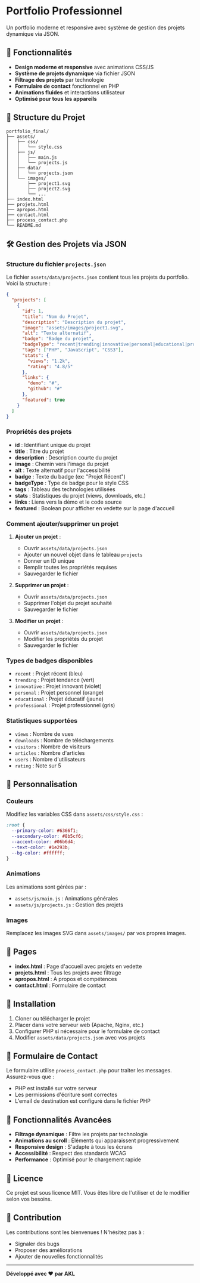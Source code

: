 # Portfolio Professionnel

Un portfolio moderne et responsive avec système de gestion des projets dynamique via JSON.

## 🚀 Fonctionnalités

- **Design moderne et responsive** avec animations CSS/JS
- **Système de projets dynamique** via fichier JSON
- **Filtrage des projets** par technologie
- **Formulaire de contact** fonctionnel en PHP
- **Animations fluides** et interactions utilisateur
- **Optimisé pour tous les appareils**

## 📁 Structure du Projet

```
portfolio_final/
├── assets/
│   ├── css/
│   │   └── style.css
│   ├── js/
│   │   ├── main.js
│   │   └── projects.js
│   ├── data/
│   │   └── projects.json
│   └── images/
│       ├── project1.svg
│       ├── project2.svg
│       └── ...
├── index.html
├── projets.html
├── apropos.html
├── contact.html
├── process_contact.php
└── README.md
```

## 🛠️ Gestion des Projets via JSON

### Structure du fichier `projects.json`

Le fichier `assets/data/projects.json` contient tous les projets du portfolio. Voici la structure :

```json
{
  "projects": [
    {
      "id": 1,
      "title": "Nom du Projet",
      "description": "Description du projet",
      "image": "assets/images/project1.svg",
      "alt": "Texte alternatif",
      "badge": "Badge du projet",
      "badgeType": "recent|trending|innovative|personal|educational|professional",
      "tags": ["PHP", "JavaScript", "CSS3"],
      "stats": {
        "views": "1.2k",
        "rating": "4.8/5"
      },
      "links": {
        "demo": "#",
        "github": "#"
      },
      "featured": true
    }
  ]
}
```

### Propriétés des projets

- **id** : Identifiant unique du projet
- **title** : Titre du projet
- **description** : Description courte du projet
- **image** : Chemin vers l'image du projet
- **alt** : Texte alternatif pour l'accessibilité
- **badge** : Texte du badge (ex: "Projet Récent")
- **badgeType** : Type de badge pour le style CSS
- **tags** : Tableau des technologies utilisées
- **stats** : Statistiques du projet (views, downloads, etc.)
- **links** : Liens vers la démo et le code source
- **featured** : Boolean pour afficher en vedette sur la page d'accueil

### Comment ajouter/supprimer un projet

1. **Ajouter un projet** :
   - Ouvrir `assets/data/projects.json`
   - Ajouter un nouvel objet dans le tableau `projects`
   - Donner un ID unique
   - Remplir toutes les propriétés requises
   - Sauvegarder le fichier

2. **Supprimer un projet** :
   - Ouvrir `assets/data/projects.json`
   - Supprimer l'objet du projet souhaité
   - Sauvegarder le fichier

3. **Modifier un projet** :
   - Ouvrir `assets/data/projects.json`
   - Modifier les propriétés du projet
   - Sauvegarder le fichier

### Types de badges disponibles

- `recent` : Projet récent (bleu)
- `trending` : Projet tendance (vert)
- `innovative` : Projet innovant (violet)
- `personal` : Projet personnel (orange)
- `educational` : Projet éducatif (jaune)
- `professional` : Projet professionnel (gris)

### Statistiques supportées

- `views` : Nombre de vues
- `downloads` : Nombre de téléchargements
- `visitors` : Nombre de visiteurs
- `articles` : Nombre d'articles
- `users` : Nombre d'utilisateurs
- `rating` : Note sur 5

## 🎨 Personnalisation

### Couleurs
Modifiez les variables CSS dans `assets/css/style.css` :

```css
:root {
  --primary-color: #6366f1;
  --secondary-color: #8b5cf6;
  --accent-color: #06b6d4;
  --text-color: #1e293b;
  --bg-color: #ffffff;
}
```

### Animations
Les animations sont gérées par :
- `assets/js/main.js` : Animations générales
- `assets/js/projects.js` : Gestion des projets

### Images
Remplacez les images SVG dans `assets/images/` par vos propres images.

## 📱 Pages

- **index.html** : Page d'accueil avec projets en vedette
- **projets.html** : Tous les projets avec filtrage
- **apropos.html** : À propos et compétences
- **contact.html** : Formulaire de contact

## 🔧 Installation

1. Cloner ou télécharger le projet
2. Placer dans votre serveur web (Apache, Nginx, etc.)
3. Configurer PHP si nécessaire pour le formulaire de contact
4. Modifier `assets/data/projects.json` avec vos projets

## 📧 Formulaire de Contact

Le formulaire utilise `process_contact.php` pour traiter les messages. Assurez-vous que :
- PHP est installé sur votre serveur
- Les permissions d'écriture sont correctes
- L'email de destination est configuré dans le fichier PHP

## 🌟 Fonctionnalités Avancées

- **Filtrage dynamique** : Filtre les projets par technologie
- **Animations au scroll** : Éléments qui apparaissent progressivement
- **Responsive design** : S'adapte à tous les écrans
- **Accessibilité** : Respect des standards WCAG
- **Performance** : Optimisé pour le chargement rapide

## 📝 Licence

Ce projet est sous licence MIT. Vous êtes libre de l'utiliser et de le modifier selon vos besoins.

## 🤝 Contribution

Les contributions sont les bienvenues ! N'hésitez pas à :
- Signaler des bugs
- Proposer des améliorations
- Ajouter de nouvelles fonctionnalités

---

**Développé avec ❤️ par AKL** 